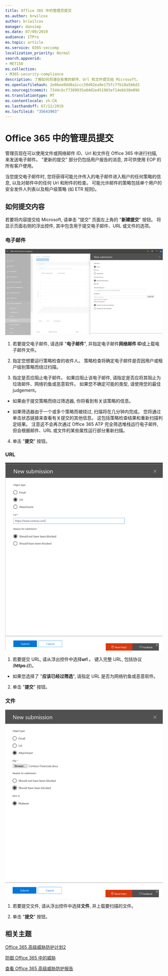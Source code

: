 ```yaml
---
title: Office 365 中的管理员提交
ms.author: brwilcox
author: briwilcox
manager: dansimp
ms.date: 07/09/2019
audience: ITPro
ms.topic: article
ms.service: O365-seccomp
localization_priority: Normal
search.appverid:
- MET150
ms.collection:
- M365-security-compliance
description: 了解如何将潜在有害的邮件、Url 和文件提交给 Microsoft。
ms.openlocfilehash: 2e0bee0dd0a1ccc39d92ea9e175fc7fb10a5b6d3
ms.sourcegitcommit: 73d4cbcf7389935a04d2e451903ef14ebb38e096
ms.translationtype: MT
ms.contentlocale: zh-CN
ms.lasthandoff: 07/12/2019
ms.locfileid: "35643903"
---
```

# <a name="admin-submissions-in-office-365"></a>Office 365 中的管理员提交

管理员现在可以使用文件或网络邮件 ID、Url 和文件在 Office 365 中进行扫描, 来发送电子邮件。 "更新的提交" 部分仍包括用户报告的消息, 并可供使用 EOP 的所有客户使用。

当您提交电子邮件时, 您将获得可能允许传入的电子邮件进入租户的任何策略的信息, 以及对邮件中的任何 Url 和附件的检查。 可能允许邮件的策略包括单个用户的安全发件人列表以及租户级策略 (如 ETR 规则)。 


## <a name="how-to-submit-content"></a>如何提交内容

若要将内容提交给 Microsoft, 请单击 "提交" 页面左上角的 "**新建提交**" 按钮。 将显示页面右侧的浮出控件, 其中包含用于提交电子邮件、URL 或文件的选项。 

### <a name="email"></a>电子邮件
![电子邮件提交示例](media/submission-flyout-email.PNG)
1. 若要提交电子邮件, 请选择 "**电子邮件**", 并指定电子邮件**网络邮件 ID**或上载电子邮件文件。 

2. 指定您想要运行策略检查的收件人。 策略检查将确定电子邮件是否因用户或租户级别策略而绕过扫描。 

3. 指定是否应阻止电子邮件。 如果应阻止该电子邮件, 请指定是否应将其阻止为垃圾邮件、网络钓鱼或恶意软件。 如果您不确定可能的类型, 请使用您的最佳 judgement。  

* 如果由于提交策略而绕过筛选器, 你将看到有关该策略的信息。

* 如果筛选器由于一个或多个策略而被绕过, 扫描将在几分钟内完成。 您将通过单击状态链接来查看有关提交的其他信息。 这包括策略检查结果和重新扫描判定结果。 注意这不会再次通过 Office 365 ATP 完全筛选堆栈运行电子邮件, 但会根据邮件、URL 或文件的某些属性运行部分重新扫描。 

4. 单击 "**提交**" 按钮。

### <a name="url"></a>URL
![电子邮件提交示例](media/submission-url-flyout.png)
1. 若要提交 URL, 请从浮出控件中选择**url** 。 键入完整 URL, 包括协议 (**https://**)。 

* 如果您选择了 "**应该已经过筛选**", 请指定 URL 是否为网络钓鱼或恶意软件。

2. 单击 "**提交**" 按钮。 


### <a name="file"></a>文件
![电子邮件提交示例](media/submission-file-flyout.PNG)
1. 若要提交文件, 请从浮出控件中选择**文件**, 并上载要扫描的文件。 

2. 单击 "**提交**" 按钮。


## <a name="related-topics"></a>相关主题

[Office 365 高级威胁防护计划2](office-365-ti.md)
  
[防御 Office 365 中的威胁](protect-against-threats.md)
  
[查看 Office 365 高级威胁防护报告](view-reports-for-atp.md)
  

